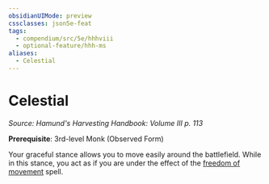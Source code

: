```yaml
---
obsidianUIMode: preview
cssclasses: json5e-feat
tags:
  - compendium/src/5e/hhhviii
  - optional-feature/hhh-ms
aliases:
  - Celestial
---
```

# Celestial
*Source: Hamund's Harvesting Handbook: Volume III p. 113*  

**Prerequisite**: 3rd-level Monk (Observed Form)

Your graceful stance allows you to move easily around the battlefield. While in this stance, you act as if you are under the effect of the [freedom of movement](2-Mechanics/CLI/spells/freedom-of-movement.md) spell.